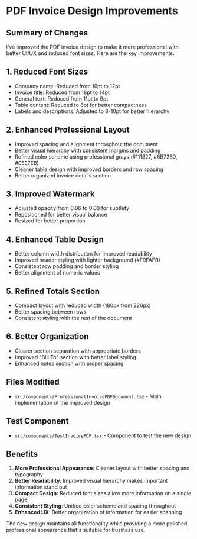 # PDF Invoice Design Improvements

## Summary of Changes

I've improved the PDF invoice design to make it more professional with better UI/UX and reduced font sizes. Here are the key improvements:

## 1. Reduced Font Sizes
- Company name: Reduced from 16pt to 12pt
- Invoice title: Reduced from 18pt to 14pt
- General text: Reduced from 11pt to 9pt
- Table content: Reduced to 8pt for better compactness
- Labels and descriptions: Adjusted to 8-10pt for better hierarchy

## 2. Enhanced Professional Layout
- Improved spacing and alignment throughout the document
- Better visual hierarchy with consistent margins and padding
- Refined color scheme using professional grays (#111827, #6B7280, #E5E7EB)
- Cleaner table design with improved borders and row spacing
- Better organized invoice details section

## 3. Improved Watermark
- Adjusted opacity from 0.06 to 0.03 for subtlety
- Repositioned for better visual balance
- Resized for better proportion

## 4. Enhanced Table Design
- Better column width distribution for improved readability
- Improved header styling with lighter background (#F9FAFB)
- Consistent row padding and border styling
- Better alignment of numeric values

## 5. Refined Totals Section
- Compact layout with reduced width (180px from 220px)
- Better spacing between rows
- Consistent styling with the rest of the document

## 6. Better Organization
- Clearer section separation with appropriate borders
- Improved "Bill To" section with better label styling
- Enhanced notes section with proper spacing

## Files Modified
- `src/components/ProfessionalInvoicePDFDocument.tsx` - Main implementation of the improved design

## Test Component
- `src/components/TestInvoicePDF.tsx` - Component to test the new design

## Benefits
1. **More Professional Appearance**: Cleaner layout with better spacing and typography
2. **Better Readability**: Improved visual hierarchy makes important information stand out
3. **Compact Design**: Reduced font sizes allow more information on a single page
4. **Consistent Styling**: Unified color scheme and spacing throughout
5. **Enhanced UX**: Better organization of information for easier scanning

The new design maintains all functionality while providing a more polished, professional appearance that's suitable for business use.